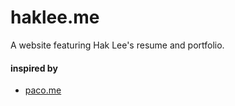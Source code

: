 # haklee.me

A website featuring Hak Lee's resume and portfolio.

#### inspired by

- [paco.me](https://paco.me)
